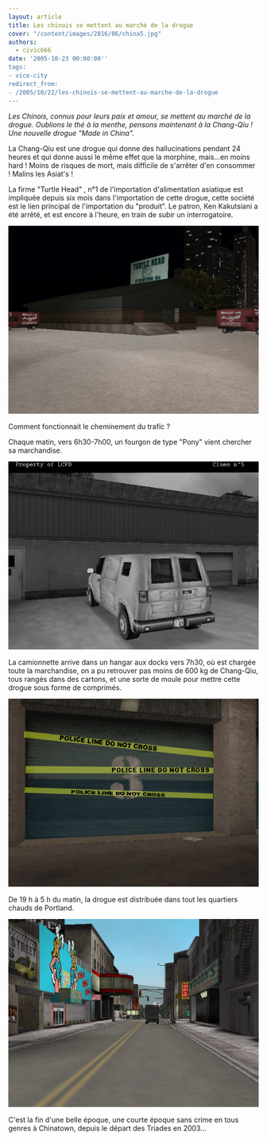 ```yaml
---
layout: article
title: Les chinois se mettent au marché de la drogue
cover: "/content/images/2016/06/china5.jpg"
authors:
  - civic666
date: '2005-10-23 00:00:00''
tags:
- vice-city
redirect_from:
- /2005/10/22/les-chinois-se-mettent-au-marche-de-la-drogue
---
```


_Les Chinois, connus pour leurs paix et amour, se mettent au marché de la drogue. Oublions le thé à la menthe, pensons maintenant à la Chang-Qiu ! Une nouvelle drogue "Made in China"._

La Chang-Qiu est une drogue qui donne des hallucinations pendant 24 heures et qui donne aussi le même effet que la morphine, mais...en moins hard ! Moins de risques de mort, mais difficile de s'arrêter d'en consommer ! Malins les Asiat's !

La firme "Turtle Head" , n°1 de l'importation d'alimentation asiatique est impliquée depuis six mois dans l'importation de cette drogue, cette société est le lien principal de l'importation du "produit". Le patron, Ken Kakutsiani a été arrêté, et est encore à l'heure, en train de subir un interrogatoire.

![](/content/images/2005/01/china1.jpg)

Comment fonctionnait le cheminement du trafic ?

Chaque matin, vers 6h30-7h00, un fourgon de type "Pony" vient chercher sa marchandise.

![](/content/images/2005/01/china2.jpg)

La camionnette arrive dans un hangar aux docks vers 7h30, où est chargée toute la marchandise, on a pu retrouver pas moins de 600 kg de Chang-Qiu, tous rangés dans des cartons, et une sorte de moule pour mettre cette drogue sous forme de comprimés.

![](/content/images/2005/01/china3.jpg)

De 19 h à 5 h du matin, la drogue est distribuée dans tout les quartiers chauds de Portland.

![](/content/images/2005/01/china4.jpg)

C'est la fin d'une belle époque, une courte époque sans crime en tous genres à Chinatown, depuis le départ des Triades en 2003...